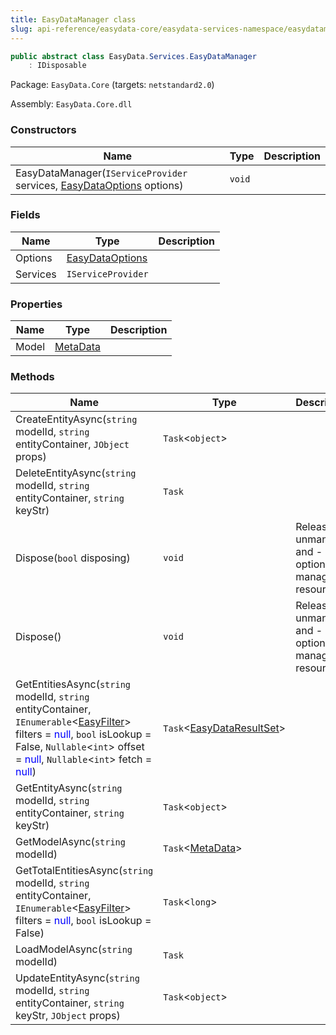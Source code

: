 ```yaml
---
title: EasyDataManager class
slug: api-reference/easydata-core/easydata-services-namespace/easydatamanager-class
---
```



```csharp
public abstract class EasyData.Services.EasyDataManager
    : IDisposable

```
Package: `EasyData.Core` (targets: `netstandard2.0`)

Assembly: `EasyData.Core.dll`

### Constructors

| Name | Type | Description | 
| --- | --- | --- | 
| EasyDataManager(`IServiceProvider` services, [EasyDataOptions](/api-reference/easydata-core/easydata-services-namespace/easydataoptions-class) options) | `void` |  | 


### Fields

| Name | Type | Description | 
| --- | --- | --- | 
| Options | [EasyDataOptions](/api-reference/easydata-core/easydata-services-namespace/easydataoptions-class) |  | 
| Services | `IServiceProvider` |  | 


### Properties

| Name | Type | Description | 
| --- | --- | --- | 
| Model | [MetaData](/api-reference/easydata-core/easydata-namespace/metadata-class) |  | 


### Methods

| Name | Type | Description | 
| --- | --- | --- | 
| CreateEntityAsync(`string` modelId, `string` entityContainer, `JObject` props) | `Task`&lt;`object`&gt; |  | 
| DeleteEntityAsync(`string` modelId, `string` entityContainer, `string` keyStr) | `Task` |  | 
| Dispose(`bool` disposing) | `void` | Releases unmanaged and - optionally - managed resources. | 
| Dispose() | `void` | Releases unmanaged and - optionally - managed resources. | 
| GetEntitiesAsync(`string` modelId, `string` entityContainer, `IEnumerable`&lt;[EasyFilter](/api-reference/easydata-core/easydata-services-namespace/easyfilter-class)&gt; filters = <span style='color: blue'>null</span>, `bool` isLookup = False, `Nullable`&lt;`int`&gt; offset = <span style='color: blue'>null</span>, `Nullable`&lt;`int`&gt; fetch = <span style='color: blue'>null</span>) | `Task`&lt;[EasyDataResultSet](/api-reference/easydata-core/easydata-namespace/easydataresultset-class)&gt; |  | 
| GetEntityAsync(`string` modelId, `string` entityContainer, `string` keyStr) | `Task`&lt;`object`&gt; |  | 
| GetModelAsync(`string` modelId) | `Task`&lt;[MetaData](/api-reference/easydata-core/easydata-namespace/metadata-class)&gt; |  | 
| GetTotalEntitiesAsync(`string` modelId, `string` entityContainer, `IEnumerable`&lt;[EasyFilter](/api-reference/easydata-core/easydata-services-namespace/easyfilter-class)&gt; filters = <span style='color: blue'>null</span>, `bool` isLookup = False) | `Task`&lt;`long`&gt; |  | 
| LoadModelAsync(`string` modelId) | `Task` |  | 
| UpdateEntityAsync(`string` modelId, `string` entityContainer, `string` keyStr, `JObject` props) | `Task`&lt;`object`&gt; |  |